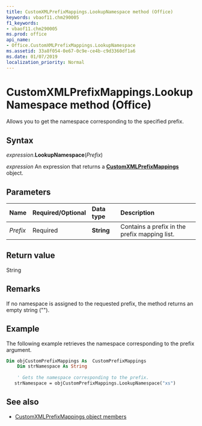```yaml
---
title: CustomXMLPrefixMappings.LookupNamespace method (Office)
keywords: vbaof11.chm290005
f1_keywords:
- vbaof11.chm290005
ms.prod: office
api_name:
- Office.CustomXMLPrefixMappings.LookupNamespace
ms.assetid: 33a8f054-0e67-0c9e-ce4b-c9d3360df1a6
ms.date: 01/07/2019
localization_priority: Normal
---
```



# CustomXMLPrefixMappings.LookupNamespace method (Office)

Allows you to get the namespace corresponding to the specified prefix.


## Syntax

_expression_.**LookupNamespace**(_Prefix_)

_expression_ An expression that returns a **[CustomXMLPrefixMappings](Office.CustomXMLPrefixMappings.md)** object.


## Parameters

|Name|Required/Optional|Data type|Description|
|:-----|:-----|:-----|:-----|
| _Prefix_|Required|**String**|Contains a prefix in the prefix mapping list.|

## Return value

String


## Remarks

If no namespace is assigned to the requested prefix, the method returns an empty string ("").


## Example

The following example retrieves the namespace corresponding to the prefix argument.


```vb
Dim objCustomPrefixMappings As  CustomPrefixMappings 
    Dim strNamespace As String 
 
    ' Gets the namespace corresponding to the prefix. 
   strNamespace = objCustomPrefixMappings.LookupNamespace("xs")
```


## See also

- [CustomXMLPrefixMappings object members](overview/library-reference/customxmlprefixmappings-members-office.md)

